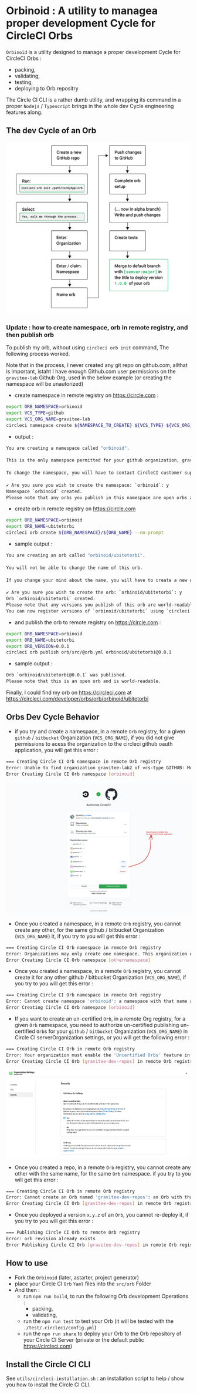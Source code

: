 # Orbinoid : A utility to managea proper development Cycle for CircleCI Orbs

`Orbinoïd` is a utility designed to manage a proper development Cycle for CircleCI Orbs :

* packing,
* validating,
* testing,
* deploying to Orb repositry

The Circle CI CLI is a rather dumb utility, and wrapping its command in a
proper `Nodejs` / `Typescript` brings in the whole dev Cycle engineering features along.

## The dev Cycle of an Orb

![the Circle CI Orb dev cycle](documentation/images/orb-publishing-process.png)


### Update  : how to create namespace, orb in remote registry, and then publish orb

To publish my orb, without using `circleci orb init` command, The following process worked.

Note that in the process, I never created any git repo on github.com, allthat is important, istaht I have enough Github.com user permissions on the `gravitee-lab` Github Org, used in the below example (or creating the namespace will be unautorized)

* create namespace in remote registry on https://circle.com :

```bash
export ORB_NAMESPACE=orbinoid
export VCS_TYPE=github
export VCS_ORG_NAME=gravitee-lab
circleci namespace create ${NAMESPACE_TO_CREATE} ${VCS_TYPE} ${VCS_ORG_NAME} --no-prompt
```

* output :

```bash
You are creating a namespace called "orbinoid".

This is the only namespace permitted for your github organization, gravitee-lab.

To change the namespace, you will have to contact CircleCI customer support.

✔ Are you sure you wish to create the namespace: `orbinoid`: y
Namespace `orbinoid` created.
Please note that any orbs you publish in this namespace are open orbs and are world-readable.
```

* create orb in remote registry on https://circle.com

```bash
export ORB_NAMESPACE=orbinoid
export ORB_NAME=ubitetorbi
circleci orb create ${ORB_NAMESPACE}/${ORB_NAME} --no-prompt
```
* sample output :

```bash
You are creating an orb called "orbinoid/ubitetorbi".

You will not be able to change the name of this orb.

If you change your mind about the name, you will have to create a new orb with the new name.

✔ Are you sure you wish to create the orb: `orbinoid/ubitetorbi`: y
Orb `orbinoid/ubitetorbi` created.
Please note that any versions you publish of this orb are world-readable.
You can now register versions of `orbinoid/ubitetorbi` using `circleci orb publish`.
```

* and publish the orb to remote registry on https://circle.com :


```bash
export ORB_NAMESPACE=orbinoid
export ORB_NAME=ubitetorbi
export ORB_VERSION=0.0.1
circleci orb publish orb/src/@orb.yml orbinoid/ubitetorbi@0.0.1

```

* sample output :

```bash
Orb `orbinoid/ubitetorbi@0.0.1` was published.
Please note that this is an open orb and is world-readable.
```


Finally, I could find my orb on https://circleci.com at https://circleci.com/developer/orbs/orb/orbinoid/ubitetorbi


## Orbs Dev Cycle Behavior

* if you try and create a namespace, in a remote `Orb` registry, for a given `github` / `bitbucket` Organization (`VCS_ORG_NAME`), if you did not give permissions to acess the organization to the circleci github oauth application, you will get this error :

```bash
=== Creating Circle CI Orb namespace in remote Orb registry
Error: Unable to find organization gravitee-lab2 of vcs-type GITHUB: Must have member permission.: the organization 'gravitee-lab2' under 'GITHUB' VCS-type does not exist. Did you misspell the organization or VCS?
Error Creating Circle CI Orb namespace [orbinoid]
```

![the Circle CI Orb dev cycle](documentation/images/circleci-github-oauth-app-grant-permissions.png)


* Once you created a namespace, in a remote `Orb` registry, you cannot create any other, for the same github / bitbucket Organization (`VCS_ORG_NAME`) it, if you try to you will get this error :

```bash
=== Creating Circle CI Orb namespace in remote Orb registry
Error: Organizations may only create one namespace. This organization owns the following namespace: "orbinoid"
Error Creating Circle CI Orb namespace [othernamespace]
```
* Once you created a namespace, in a remote `Orb` registry, you cannot create it for any other github / bitbucket Organization (`VCS_ORG_NAME`), if you try to you will get this error :

```bash
=== Creating Circle CI Orb namespace in remote Orb registry
Error: Cannot create namespace 'orbinoid': a namespace with that name already exists.
Error Creating Circle CI Orb namespace [orbinoid]
```

* If you want to create an un-certified `Orb`, in a remote Org registry, for a given `Orb` namespace, you need to authorize un-certified publishing un-certified `Orb`s for your `github` / `bitbucket` Organization (`VCS_ORG_NAME`) in Circle CI serverOrganization settings, or you will get the following error :

```bash
=== Creating Circle CI Orb in remote Orb registry
Error: Your organization must enable the 'Uncertified Orbs' feature in org settings to create orbs
Error Creating Circle CI Orb [gravitee-dev-repos] in remote Orb registry
```

![the Circle CI Orb dev cycle](documentation/images/circleci-authorize-uncertified-orbs.png)


* Once you created a repo, in a remote `Orb` registry, you cannot create any other with the same name, for the same `Orb` namespace. if you try to you will get this error :

```bash
=== Creating Circle CI Orb in remote Orb registry
Error: Cannot create an Orb named 'gravitee-dev-repos': an Orb with that name already exists.
Error Creating Circle CI Orb [gravitee-dev-repos] in remote Orb registry
```

* Once you deployed a version `x.y.z` of an `Orb`, you cannot re-deploy it, if you try to you will get this error :

```bash
=== Publishing Circle CI Orb to remote Orb registry
Error: orb revision already exists
Error Publishing Circle CI Orb [gravitee-dev-repos] in remote Orb registry
```


## How to use

* Fork the `Orbinoid` (later, astarter, project generator)
* place your Circle CI `Orb` `Yaml` files into the `src/orb` Folder
* And then :
  * run `npm run build`, to run the following Orb development Operations :
    * packing,
    * validating,
  * run the `npm run test` to test your Orb (it will be tested with the `./test/.circleci/config.yml`)
  * run the `npm run share` to deploy your Orb to the Orb repository of your Circle CI Server (private or the default public https://circleci.com)


## Install the Circle CI CLI

See `utils/circleci-installation.sh` : an installation script to help / show you how to install the Circle CI CLI.
